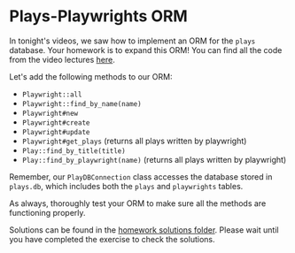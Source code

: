# Plays-Playwrights ORM

In tonight's videos, we saw how to implement an ORM for the `plays` database.  Your homework is to expand this ORM!  You can find all the code from the video lectures [here][plays-demo].

Let's add the following methods to our ORM:
  * `Playwright::all`
  * `Playwright::find_by_name(name)`
  * `Playwright#new`
  * `Playwright#create`
  * `Playwright#update`
  * `Playwright#get_plays` (returns all plays written by playwright)
  * `Play::find_by_title(title)`
  * `Play::find_by_playwright(name)` (returns all plays written by playwright)

Remember, our `PlayDBConnection` class accesses the database stored in `plays.db`, which includes both the `plays` and `playwrights` tables.

As always, thoroughly test your ORM to make sure all the methods are functioning properly.  

Solutions can be found in the [homework solutions folder][hw-solutions].  Please wait until you have completed the exercise to check the solutions.  

[plays-demo]: plays_demo.zip?raw=true
[hw-solutions]: ../solutions
